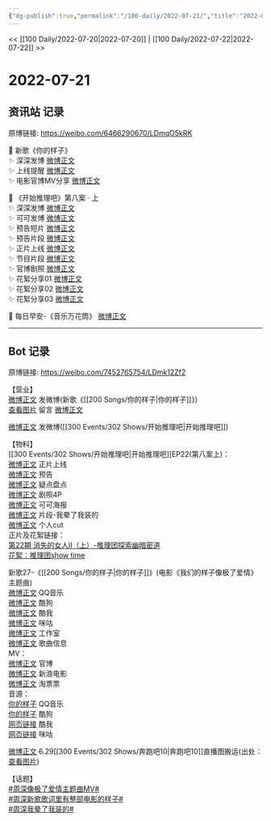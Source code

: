 ```yaml
---
{"dg-publish":true,"permalink":"/100-daily/2022-07-21/","title":"2022-07-21"}
---
```



<< [[100 Daily/2022-07-20\|2022-07-20]] | [[100 Daily/2022-07-22\|2022-07-22]] >>

# 2022-07-21

## 资讯站 记录

原博链接: https://weibo.com/6466290670/LDmqO5kRK

🎤 新歌《你的样子》  
✨ 深深发博 [微博正文](https://m.weibo.cn/6466290670/4793611910387502)  
✨ 上线提醒 [微博正文](https://m.weibo.cn/6466290670/4793611583491437)  
✨ 电影官博MV分享 [微博正文](https://m.weibo.cn/6466290670/4793611097474772)

🍫 《开始推理吧》第八案 · 上  
✨ 深深发博 [微博正文](https://m.weibo.cn/6466290670/4793744698639607)  
✨ 可可发博 [微博正文](https://m.weibo.cn/6466290670/4793610594158271)  
✨ 预告短片 [微博正文](https://m.weibo.cn/6466290670/4793607976652072)  
✨ 预告片段 [微博正文](https://m.weibo.cn/6466290670/4793607398361268)  
✨ 正片上线 [微博正文](https://m.weibo.cn/6466290670/4793726399153664)  
✨ 节目片段 [微博正文](https://m.weibo.cn/6466290670/4793726930783354)  
✨ 官博剧照 [微博正文](https://m.weibo.cn/6466290670/4793618118214170)  
✨ 花絮分享01 [微博正文](https://m.weibo.cn/6466290670/4793782820411998)  
✨ 花絮分享02 [微博正文](https://m.weibo.cn/6466290670/4793802025339863)  
✨ 花絮分享03 [微博正文](https://m.weibo.cn/6466290670/4793803222024569)

💫 每日早安-《音乐万花筒》 [微博正文](https://m.weibo.cn/6466290670/4793587202786206)

---
## Bot 记录

原博链接: https://weibo.com/7452765754/LDmk12Zf2

【营业】  
[微博正文](https://weibo.com/1736988591/LDhfMk0wQ) 发微博(新歌《[[200 Songs/你的样子\|你的样子]]》)  
[查看图片](https://wx4.sinaimg.cn/large/0088n2Pggy1h4exseacn3j30yi0ctq41.jpg) 留言 [微博正文](https://m.weibo.cn/1670697373/4793609650441774)

[微博正文](https://weibo.com/1736988591/LDkyeCFN8) 发微博([[300 Events/302 Shows/开始推理吧\|开始推理吧]])

【物料】  
[[300 Events/302 Shows/开始推理吧\|开始推理吧]]EP22(第八案上)：  
[微博正文](https://weibo.com/2162247381/LDk9U9I3u) 正片上线  
[微博正文](https://weibo.com/2162247381/LDh3pgpvd) 预告  
[微博正文](https://weibo.com/2162247381/LDh7t0YQq) 疑点盘点  
[微博正文](https://weibo.com/2162247381/LDhi2sbMY) 剧照4P  
[微博正文](https://weibo.com/7736960489/LDhckq0qN) 可可海报  
[微博正文](https://weibo.com/2162247381/LDkb40eZf) 片段-我晕了我装的  
[微博正文](https://weibo.com/1371117067/LDkNj47qE) 个人cut  
正片及花絮链接：  
[第22期 消失的女人Ⅱ（上）-推理团探索幽暗密道](https://weibo.cn/sinaurl?u=https%3A%2F%2Fv.qq.com%2Fx%2Fcover%2Fmzc00200ynivua7%2Fh0043lg2si4.html)  
[花絮：推理团show time](https://weibo.cn/sinaurl?u=https%3A%2F%2Fv.qq.com%2Fx%2Fcover%2Fmzc00200jing19u%2Fp00430d3mh1.html)

新歌27-《[[200 Songs/你的样子\|你的样子]]》(电影《我们的样子像极了爱情》主题曲)  
[微博正文](https://weibo.com/2169129705/LDhbx37JR) QQ音乐  
[微博正文](https://weibo.com/1665103091/LDhbPpwbb) 酷狗  
[微博正文](https://weibo.com/1738434147/LDhbVj42a) 酷我  
[微博正文](https://weibo.com/1867028705/LDhbx37FN) 咪咕  
[微博正文](https://weibo.com/7478855230/LDhfDufZd) 工作室  
[微博正文](https://weibo.com/6466290670/LDhgqeEhv) 歌曲信息  
MV：  
[微博正文](https://weibo.com/1883007604/LDcc1ynsv) 官博  
[微博正文](https://weibo.com/1623886424/LDhb71QeL) 新浪电影  
[微博正文](https://weibo.com/2095820504/LDhf8poh9) 淘票票  
音源：  
[你的样子](https://weibo.cn/sinaurl?u=https%3A%2F%2Fi.y.qq.com%2Fv8%2Fplaysong.html%3Fsongid%3D368163540%26source%3Dyqq%26ADTAG%3Dhz_wb_sf%26channelId%3D10081987) QQ音乐  
[你的样子](https://weibo.cn/sinaurl?u=https%3A%2F%2Ft4.kugou.com%2Fsong.html%3Fid%3D2gMT32ezBV3) 酷狗  
[网页链接](https://weibo.cn/sinaurl?u=http%3A%2F%2Fm.kuwo.cn%2Fnewh5app%2Fplay_detail%2F228514626) 酷我  
[网页链接](https://weibo.cn/sinaurl?u=https%3A%2F%2Fh5.nf.migu.cn%2Fapp%2Fv4%2Fp%2Fshare%2Fsong%2Findex.html%3Fid%3D600919000007861924) 咪咕

[微博正文](https://weibo.com/7633014126/LDdfF1b3Y) 6.29[[300 Events/302 Shows/奔跑吧10\|奔跑吧10]]直播图搬运(出处：[查看图片](https://wx3.sinaimg.cn/large/0088n2Pggy1h4ey0mzodxj30ku112jtj.jpg))

【话题】  
[#周深像极了爱情主题曲MV#](https://s.weibo.com/weibo?q=%23%E5%91%A8%E6%B7%B1%E5%83%8F%E6%9E%81%E4%BA%86%E7%88%B1%E6%83%85%E4%B8%BB%E9%A2%98%E6%9B%B2MV%23)  
[#周深新歌歌词里有整部电影的样子#](https://s.weibo.com/weibo?q=%23%E5%91%A8%E6%B7%B1%E6%96%B0%E6%AD%8C%E6%AD%8C%E8%AF%8D%E9%87%8C%E6%9C%89%E6%95%B4%E9%83%A8%E7%94%B5%E5%BD%B1%E7%9A%84%E6%A0%B7%E5%AD%90%23)  
[#周深我晕了我装的#](https://s.weibo.com/weibo?q=%23%E5%91%A8%E6%B7%B1%E6%88%91%E6%99%95%E4%BA%86%E6%88%91%E8%A3%85%E7%9A%84%23)
